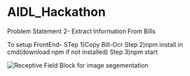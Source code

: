 # AIDL_Hackathon
Problem Statement 2- Extract Information From Bills

To setup FrontEnd-
STep 1)Copy Bill-Ocr
Step 2)npm install in cmd(download npm if not installed)
Step 3)npm start

![Receptive Field Block for image segementation]()